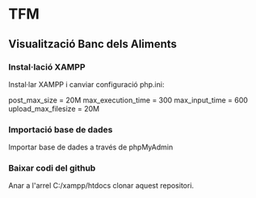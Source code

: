 # TFM

## Visualització Banc dels Aliments

### Instal·lació XAMPP

Instal·lar XAMPP i canviar configuració php.ini:

post_max_size = 20M
max_execution_time = 300
max_input_time = 600
upload_max_filesize = 20M

### Importació base de dades

Importar base de dades a través de phpMyAdmin

### Baixar codi del github

Anar a l'arrel C:/xampp/htdocs clonar aquest repositori.
